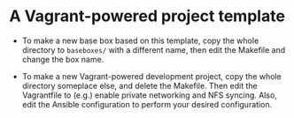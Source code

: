 # A Vagrant-powered project template

 - To make a new base box based on this template, copy the whole
   directory to `baseboxes/` with a different name, then edit the
   Makefile and change the box name.

 - To make a new Vagrant-powered development project, copy the whole
   directory someplace else, and delete the Makefile. Then edit the
   Vagrantfile to (e.g.) enable private networking and NFS syncing.
   Also, edit the Ansible configuration to perform your desired
   configuration.



